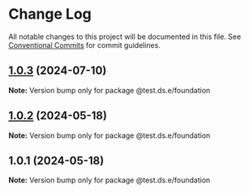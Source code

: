 # Change Log

All notable changes to this project will be documented in this file.
See [Conventional Commits](https://conventionalcommits.org) for commit guidelines.

## [1.0.3](https://github.com/ErandaMadusanka/ds.e/compare/v1.0.2...v1.0.3) (2024-07-10)

**Note:** Version bump only for package @test.ds.e/foundation






## [1.0.2](https://github.com/ErandaMadusanka/ds.e/compare/v1.0.1...v1.0.2) (2024-05-18)

**Note:** Version bump only for package @test.ds.e/foundation





## 1.0.1 (2024-05-18)

**Note:** Version bump only for package @test.ds.e/foundation
